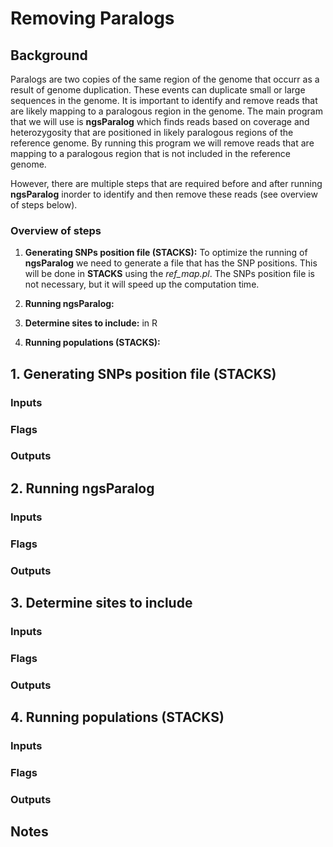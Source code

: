 # Removing Paralogs 

## Background
Paralogs are two copies of the same region of the genome that occurr as a result of genome duplication. These events can duplicate small or large sequences in the genome. It is important to identify and remove reads that are likely mapping to a paralogous region in the genome. The main program that we will use is **ngsParalog** which finds reads based on coverage and heterozygosity that are positioned in likely paralogous regions of the reference genome. By running this program we will remove reads that are mapping to a paralogous region that is not included in the reference genome.  

However, there are multiple steps that are required before and after running **ngsParalog** inorder to identify and then remove these reads (see overview of steps below).

### Overview of steps
1. **Generating SNPs position file (STACKS):** To optimize the running of **ngsParalog** we need to generate a file that has the SNP positions. This will be done in **STACKS** using the *ref_map.pl*. The SNPs position file is not necessary, but it will speed up the computation time.
  
2. **Running ngsParalog:**
  
3. **Determine sites to include:** in R
  
4. **Running populations (STACKS):**

## 1. Generating SNPs position file (STACKS)

### Inputs

### Flags

### Outputs

## 2. Running ngsParalog 

### Inputs

### Flags

### Outputs

## 3. Determine sites to include

### Inputs

### Flags

### Outputs

## 4. Running populations (STACKS)

### Inputs

### Flags

### Outputs


## Notes
